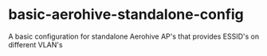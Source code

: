 # basic-aerohive-standalone-config
A basic configuration for standalone Aerohive AP's that provides ESSID's on different VLAN's
